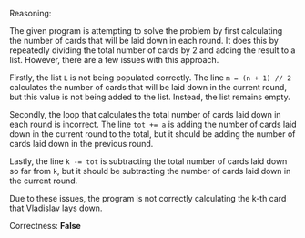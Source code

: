 Reasoning:

The given program is attempting to solve the problem by first calculating the number of cards that will be laid down in each round. It does this by repeatedly dividing the total number of cards by 2 and adding the result to a list. However, there are a few issues with this approach.

Firstly, the list `L` is not being populated correctly. The line `m = (n + 1) // 2` calculates the number of cards that will be laid down in the current round, but this value is not being added to the list. Instead, the list remains empty.

Secondly, the loop that calculates the total number of cards laid down in each round is incorrect. The line `tot += a` is adding the number of cards laid down in the current round to the total, but it should be adding the number of cards laid down in the previous round.

Lastly, the line `k -= tot` is subtracting the total number of cards laid down so far from `k`, but it should be subtracting the number of cards laid down in the current round.

Due to these issues, the program is not correctly calculating the k-th card that Vladislav lays down.

Correctness: **False**